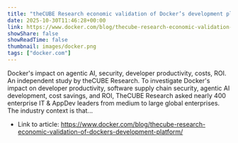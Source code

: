 ```yaml
---
title: "theCUBE Research economic validation of Docker’s development platform"
date: 2025-10-30T11:46:28+00:00
link: https://www.docker.com/blog/thecube-research-economic-validation-of-dockers-development-platform/
showShare: false
showReadTime: false
thumbnail: images/docker.png
tags: ["docker.com"]
---
```

Docker's impact on agentic AI, security, developer productivity, costs, ROI. An independent study by theCUBE Research. To investigate Docker's impact on developer productivity, software supply chain security, agentic AI development, cost savings, and ROI, TheCUBE Research asked nearly 400 enterprise IT & AppDev leaders from medium to large global enterprises.  The industry context is that...

- Link to article: https://www.docker.com/blog/thecube-research-economic-validation-of-dockers-development-platform/